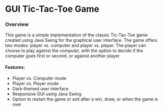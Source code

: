 # GUI Tic-Tac-Toe Game

### Overview
This game is a simple implementation of the classic Tic-Tac-Toe game created using Java Swing for the graphical user interface. 
The game offers two modes: player vs. computer and player vs. player. The player can choose to play against the computer, 
with the option to decide if the computer goes first or second, or against another player.

#### Features:
- Player vs. Computer mode
- Player vs. Player mode
- Dark-themed user interface
- Responsive GUI using Java Swing
- Option to restart the game or exit after a win, draw, or when the game is over

